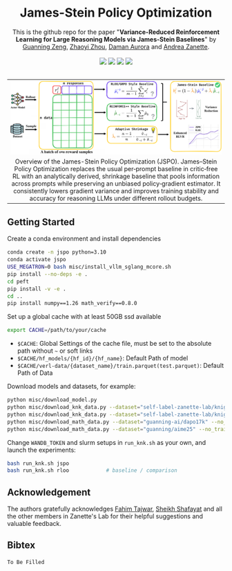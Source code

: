<h1 align="center">James-Stein Policy Optimization</h1>

<div align="center">
This is the github repo for the paper "<strong>Variance-Reduced Reinforcement Learning for Large Reasoning Models via James-Stein Baselines</strong>" by <a href="https://scholar.google.com/citations?user=SU6ooAQAAAAJ">Guanning Zeng</a>, <a href="https://zhaoyizhou1123.github.io/">Zhaoyi Zhou</a>, <a href="https://daman1209arora.github.io/">Daman Aurora</a> and <a href="https://azanette.com/">Andrea Zanette</a>.
<br>
<br>
<a href="https://zanette-labs.github.io/speed-rl/">
    <img src="https://img.shields.io/badge/Website-%231e37ff?style=for-the-badge"></a>
<a href="https://arxiv.org/pdf/2506.09016">
    <img src="https://img.shields.io/badge/Paper-%23FF2442?style=for-the-badge"></a>
<a href="https://github.com/Zanette-Labs/speed-rl">
    <img src="https://img.shields.io/badge/Code-%230084FF?style=for-the-badge"></a>
<a href="https://x.com/ruiqizhang0614/status/1933527717036834843?s=12">
    <img src="https://img.shields.io/badge/Tweet-07C160?style=for-the-badge"></a>
</div>
<br>
<table>
  <tr>
    <td align="center">
      <img src="./site/static/images/teaser_figure.png" width="800" alt="Teaser Image">
    </td>
  </tr>
  <tr>
    <td align="center">Overview of the James-Stein Policy Optimization (JSPO). James–Stein Policy Optimization replaces the usual per‑prompt baseline in critic‑free RL with an analytically derived, shrinkage baseline that pools information across prompts while preserving an unbiased policy‑gradient estimator. It consistently lowers gradient variance and improves training stability and accuracy for reasoning LLMs under different rollout budgets. </td>
  </tr>
</table>

## Getting Started

Create a conda environment and install dependencies

```bash
conda create -n jspo python=3.10
conda activate jspo
USE_MEGATRON=0 bash misc/install_vllm_sglang_mcore.sh
pip install --no-deps -e .
cd peft
pip install -v -e .
cd ..
pip install numpy==1.26 math_verify==0.8.0
```

Set up a global cache with at least 50GB ssd available

```bash
export CACHE=/path/to/your/cache
```

- `$CACHE`: Global Settings of the cache file, must be set to the absolute path without `~` or soft links
- `$CACHE/hf_models/{hf_id}/{hf_name}`: Default Path of model
- `$CACHE/verl-data/{dataset_name}/train.parquet(test.parquet)`: Default Path of Data

Download models and datasets, for example:

```bash
python misc/download_model.py
python misc/download_knk_data.py --dataset="self-label-zanette-lab/knight-knave-3" --save_name="train"
python misc/download_knk_data.py --dataset="self-label-zanette-lab/knight-knave-3-OOD-test100" --save_name="test"
python misc/download_math_data.py --dataset="guanning-ai/dapo17k" --no_test
python misc/download_math_data.py --dataset="guanning/aime25" --no_train
```

Change `WANDB_TOKEN` and slurm setups in `run_knk.sh` as your own, and launch the experiments:

```bash
bash run_knk.sh jspo
bash run_knk.sh rloo            # baseline / comparison
```

## Acknowledgement

The authors gratefully acknowledges <a href="https://tajwarfahim.github.io/">Fahim Tajwar</a>, <a href="https://sheikhshafayat.github.io/">Sheikh Shafayat</a> and all the other members in Zanette's Lab for their helpful suggestions and valuable feedback.

## Bibtex 

```
To Be Filled
```


